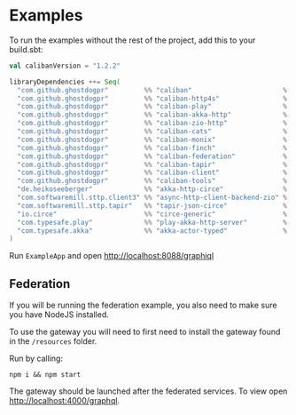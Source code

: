 # Examples

To run the examples without the rest of the project, add this to your build.sbt:

```scala
val calibanVersion = "1.2.2"

libraryDependencies ++= Seq(
  "com.github.ghostdogpr"         %% "caliban"                       % calibanVersion,
  "com.github.ghostdogpr"         %% "caliban-http4s"                % calibanVersion,
  "com.github.ghostdogpr"         %% "caliban-play"                  % calibanVersion,
  "com.github.ghostdogpr"         %% "caliban-akka-http"             % calibanVersion,
  "com.github.ghostdogpr"         %% "caliban-zio-http"              % calibanVersion,
  "com.github.ghostdogpr"         %% "caliban-cats"                  % calibanVersion,
  "com.github.ghostdogpr"         %% "caliban-monix"                 % calibanVersion,
  "com.github.ghostdogpr"         %% "caliban-finch"                 % calibanVersion,
  "com.github.ghostdogpr"         %% "caliban-federation"            % calibanVersion,
  "com.github.ghostdogpr"         %% "caliban-tapir"                 % calibanVersion,
  "com.github.ghostdogpr"         %% "caliban-client"                % calibanVersion,
  "com.github.ghostdogpr"         %% "caliban-tools"                 % calibanVersion,
  "de.heikoseeberger"             %% "akka-http-circe"               % "1.36.0",
  "com.softwaremill.sttp.client3" %% "async-http-client-backend-zio" % "3.2.3",
  "com.softwaremill.sttp.tapir"   %% "tapir-json-circe"              % "0.17.18",
  "io.circe"                      %% "circe-generic"                 % "0.13.0",
  "com.typesafe.play"             %% "play-akka-http-server"         % "2.8.8",
  "com.typesafe.akka"             %% "akka-actor-typed"              % "2.6.14",
)
```

Run `ExampleApp` and open [http://localhost:8088/graphiql](http://localhost:8088/graphiql)

## Federation

If you will be running the federation example, you also need to make sure you have NodeJS installed.

To use the gateway you will need to first need to install the gateway found in the `/resources` folder.

Run by calling:

```
npm i && npm start
```

The gateway should be launched after the federated services. To view open [http://localhost:4000/graphql](http://localhost:4000/graphql).


